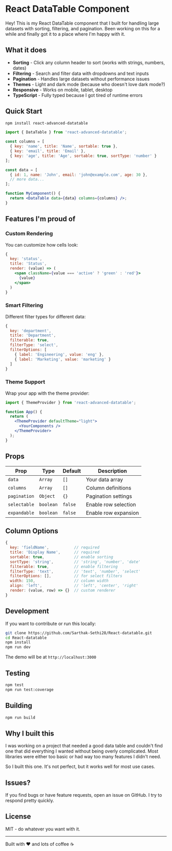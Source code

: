 # React DataTable Component

Hey! This is my React DataTable component that I built for handling large datasets with sorting, filtering, and pagination. Been working on this for a while and finally got it to a place where I'm happy with it.

## What it does

- **Sorting** - Click any column header to sort (works with strings, numbers, dates)
- **Filtering** - Search and filter data with dropdowns and text inputs
- **Pagination** - Handles large datasets without performance issues
- **Themes** - Light and dark mode (because who doesn't love dark mode?)
- **Responsive** - Works on mobile, tablet, desktop
- **TypeScript** - Fully typed because I got tired of runtime errors

## Quick Start

```bash
npm install react-advanced-datatable
```

```jsx
import { DataTable } from 'react-advanced-datatable';

const columns = [
  { key: 'name', title: 'Name', sortable: true },
  { key: 'email', title: 'Email' },
  { key: 'age', title: 'Age', sortable: true, sortType: 'number' }
];

const data = [
  { id: 1, name: 'John', email: 'john@example.com', age: 30 },
  // more data...
];

function MyComponent() {
  return <DataTable data={data} columns={columns} />;
}
```

## Features I'm proud of

### Custom Rendering
You can customize how cells look:

```jsx
{
  key: 'status',
  title: 'Status',
  render: (value) => (
    <span className={value === 'active' ? 'green' : 'red'}>
      {value}
    </span>
  )
}
```

### Smart Filtering
Different filter types for different data:

```jsx
{
  key: 'department',
  title: 'Department',
  filterable: true,
  filterType: 'select',
  filterOptions: [
    { label: 'Engineering', value: 'eng' },
    { label: 'Marketing', value: 'marketing' }
  ]
}
```

### Theme Support
Wrap your app with the theme provider:

```jsx
import { ThemeProvider } from 'react-advanced-datatable';

function App() {
  return (
    <ThemeProvider defaultTheme="light">
      <YourComponents />
    </ThemeProvider>
  );
}
```

## Props

| Prop | Type | Default | Description |
|------|------|---------|-------------|
| `data` | `Array` | `[]` | Your data array |
| `columns` | `Array` | `[]` | Column definitions |
| `pagination` | `Object` | `{}` | Pagination settings |
| `selectable` | `boolean` | `false` | Enable row selection |
| `expandable` | `boolean` | `false` | Enable row expansion |

## Column Options

```jsx
{
  key: 'fieldName',           // required
  title: 'Display Name',      // required
  sortable: true,             // enable sorting
  sortType: 'string',         // 'string', 'number', 'date'
  filterable: true,           // enable filtering
  filterType: 'text',         // 'text', 'number', 'select'
  filterOptions: [],          // for select filters
  width: 150,                 // column width
  align: 'left',              // 'left', 'center', 'right'
  render: (value, row) => {}  // custom renderer
}
```

## Development

If you want to contribute or run this locally:

```bash
git clone https://github.com/Sarthak-Sethi28/React-datatable.git
cd React-datatable
npm install
npm run dev
```

The demo will be at `http://localhost:3000`

## Testing

```bash
npm test
npm run test:coverage
```

## Building

```bash
npm run build
```

## Why I built this

I was working on a project that needed a good data table and couldn't find one that did everything I wanted without being overly complicated. Most libraries were either too basic or had way too many features I didn't need.

So I built this one. It's not perfect, but it works well for most use cases.

## Issues?

If you find bugs or have feature requests, open an issue on GitHub. I try to respond pretty quickly.

## License

MIT - do whatever you want with it.

---

Built with ❤️ and lots of coffee ☕ 